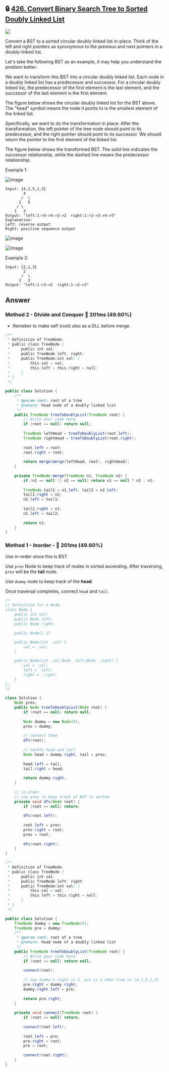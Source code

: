 ## 🔒 [426. Convert Binary Search Tree to Sorted Doubly Linked List](https://www.cnblogs.com/grandyang/p/9615871.html)

![](https://github.com/weltond/DataStructure/blob/master/medium.PNG)

Convert a BST to a sorted circular doubly-linked list in-place. Think of the left and right pointers as synonymous to the previous and next pointers in a doubly-linked list.

Let's take the following BST as an example, it may help you understand the problem better:



We want to transform this BST into a circular doubly linked list. Each node in a doubly linked list has a predecessor and successor. For a circular doubly linked list, the predecessor of the first element is the last element, and the successor of the last element is the first element.

The figure below shows the circular doubly linked list for the BST above. The "head" symbol means the node it points to is the smallest element of the linked list.



Specifically, we want to do the transformation in place. After the transformation, the left pointer of the tree node should point to its predecessor, and the right pointer should point to its successor. We should return the pointer to the first element of the linked list.

The figure below shows the transformed BST. The solid line indicates the successor relationship, while the dashed line means the predecessor relationship.




Example 1:

![image](https://user-images.githubusercontent.com/9000286/150660402-4093d8c5-898d-4d63-be32-fed78a0ee519.png)

```
Input: {4,2,5,1,3}
        4
       /  \
      2   5
     / \
    1   3
Output: "left:1->5->4->3->2  right:1->2->3->4->5"
Explanation:
Left: reverse output
Right: positive sequence output
```
![image](https://user-images.githubusercontent.com/9000286/150660408-d85df7a9-c863-4a1a-ae66-2c313fb96ae1.png)

![image](https://user-images.githubusercontent.com/9000286/150660411-d4b993f6-7493-4018-ba32-bb366a1aecea.png)

Example 2:

```
Input: {2,1,3}
        2
       /  \
      1   3
Output: "left:1->3->2  right:1->2->3"
```

## Answer

### Method 2 - Divide and Conquer :rabbit: 201ms (49.60%)

- Remeber to make self (root) also as a DLL before merge.

```java
/**
 * Definition of TreeNode:
 * public class TreeNode {
 *     public int val;
 *     public TreeNode left, right;
 *     public TreeNode(int val) {
 *         this.val = val;
 *         this.left = this.right = null;
 *     }
 * }
 */

public class Solution {
    /**
     * @param root: root of a tree
     * @return: head node of a doubly linked list
     */
    public TreeNode treeToDoublyList(TreeNode root) {
        // Write your code here.
        if (root == null) return null;
        
        TreeNode leftHead = treeToDoublyList(root.left);
        TreeNode rightHead = treeToDoublyList(root.right);
        
        root.left = root;
        root.right = root;
        
        return merge(merge(leftHead, root), rightHead);
    }
    
    private TreeNode merge(TreeNode n1, TreeNode n2) {
        if (n1 == null || n2 == null) return n1 == null ? n2 : n1;
        
        TreeNode tail1 = n1.left, tail2 = n2.left;
        tail1.right = n2;
        n2.left = tail1;
        
        tail2.right = n1;
        n1.left = tail2;
        
        return n1;
    }
}
```

### Method 1 - Inorder - :rabbit: 201ms (49.60%)

Use in-order since this is BST.

Use `prev` Node to keep track of nodes in sorted ascending. After traversing, `prev` will be the **tail** node.

Use `dummy` node to keep track of the **head**.

Once traversal completes, connect `head` and `tail`.

```java
/*
// Definition for a Node.
class Node {
    public int val;
    public Node left;
    public Node right;

    public Node() {}

    public Node(int _val) {
        val = _val;
    }

    public Node(int _val,Node _left,Node _right) {
        val = _val;
        left = _left;
        right = _right;
    }
};
*/

class Solution {
    Node prev;
    public Node treeToDoublyList(Node root) {
        if (root == null) return null;
        
        Node dummy = new Node(0);
        prev = dummy;
        
        // connect them
        dfs(root);
        
        // handle head and tail
        Node head = dummy.right, tail = prev;
        
        head.left = tail;
        tail.right = head;
        
        return dummy.right;
    }
    
    // in-order.
    // use prev to keep track of BST in sorted
    private void dfs(Node root) {
        if (root == null) return;
        
        dfs(root.left);
        
        root.left = prev;
        prev.right = root;
        prev = root;
        
        dfs(root.right);
    }
}
```

```java
/**
 * Definition of TreeNode:
 * public class TreeNode {
 *     public int val;
 *     public TreeNode left, right;
 *     public TreeNode(int val) {
 *         this.val = val;
 *         this.left = this.right = null;
 *     }
 * }
 */

public class Solution {
    TreeNode dummy = new TreeNode(0);
    TreeNode pre = dummy;
    /**
     * @param root: root of a tree
     * @return: head node of a doubly linked list
     */
    public TreeNode treeToDoublyList(TreeNode root) {
        // Write your code here.
        if (root == null) return null;
        
        connect(root);
        
        // now dummy's right is 1. pre is 5 when tree is [4,2,5,1,3]
        pre.right = dummy.right;
        dummy.right.left = pre;
        
        return pre.right;
    }
    
    private void connect(TreeNode root) {
        if (root == null) return;
        
        connect(root.left);
        
        root.left = pre;
        pre.right = root;
        pre = root;
        
        connect(root.right);
    }
}
```
